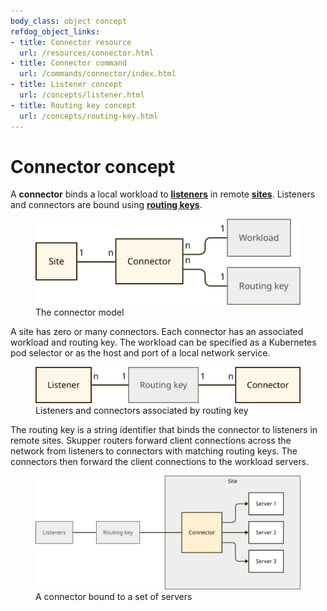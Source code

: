 ```yaml
---
body_class: object concept
refdog_object_links:
- title: Connector resource
  url: /resources/connector.html
- title: Connector command
  url: /commands/connector/index.html
- title: Listener concept
  url: /concepts/listener.html
- title: Routing key concept
  url: /concepts/routing-key.html
---
```


# Connector concept

<section>

A **connector** binds a local workload to
**[listeners](listener.html)** in remote **[sites](site.html)**.
Listeners and connectors are bound using **[routing
keys](routing-key.html)**.

<figure>
  <img src="images/connector-model.svg"/>
  <figcaption>The connector model</figcaption>
</figure>

A site has zero or many connectors.  Each connector has an
associated workload and routing key.  The workload can be specified
as a Kubernetes pod selector or as the host and port of a local
network service.

<figure>
  <img src="images/routing-key-model.svg"/>
  <figcaption>Listeners and connectors associated by routing key</figcaption>
</figure>

The routing key is a string identifier that binds the connector to
listeners in remote sites.  Skupper routers forward client
connections across the network from listeners to connectors with
matching routing keys.  The connectors then forward the client
connections to the workload servers.

<figure>
  <img src="images/connector-1.svg"/>
  <figcaption>A connector bound to a set of servers</figcaption>
</figure>

</section>
